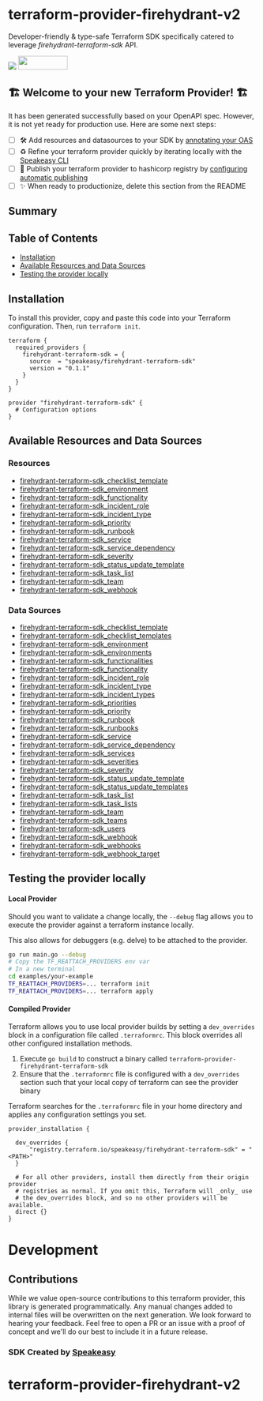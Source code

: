 # terraform-provider-firehydrant-v2

Developer-friendly & type-safe Terraform SDK specifically catered to leverage *firehydrant-terraform-sdk* API.

<div align="left">
    <a href="https://www.speakeasy.com/?utm_source=firehydrant-terraform-sdk&utm_campaign=terraform"><img src="https://custom-icon-badges.demolab.com/badge/-Built%20By%20Speakeasy-212015?style=for-the-badge&logoColor=FBE331&logo=speakeasy&labelColor=545454" /></a>
    <a href="https://opensource.org/licenses/MIT">
        <img src="https://img.shields.io/badge/License-MIT-blue.svg" style="width: 100px; height: 28px;" />
    </a>
</div>


## 🏗 **Welcome to your new Terraform Provider!** 🏗

It has been generated successfully based on your OpenAPI spec. However, it is not yet ready for production use. Here are some next steps:
- [ ] 🛠 Add resources and datasources to your SDK by [annotating your OAS](https://www.speakeasy.com/docs/customize-terraform/terraform-extensions#map-api-entities-to-terraform-resources)
- [ ] ♻️ Refine your terraform provider quickly by iterating locally with the [Speakeasy CLI](https://github.com/speakeasy-api/speakeasy)
- [ ] 🎁 Publish your terraform provider to hashicorp registry by [configuring automatic publishing](https://www.speakeasy.com/docs/terraform-publishing)
- [ ] ✨ When ready to productionize, delete this section from the README

<!-- Start Summary [summary] -->
## Summary


<!-- End Summary [summary] -->

<!-- Start Table of Contents [toc] -->
## Table of Contents

* [Installation](#installation)
* [Available Resources and Data Sources](#available-resources-and-data-sources)
* [Testing the provider locally](#testing-the-provider-locally)
<!-- End Table of Contents [toc] -->

<!-- Start Installation [installation] -->
## Installation

To install this provider, copy and paste this code into your Terraform configuration. Then, run `terraform init`.

```hcl
terraform {
  required_providers {
    firehydrant-terraform-sdk = {
      source  = "speakeasy/firehydrant-terraform-sdk"
      version = "0.1.1"
    }
  }
}

provider "firehydrant-terraform-sdk" {
  # Configuration options
}
```
<!-- End Installation [installation] -->

<!-- Start Available Resources and Data Sources [operations] -->
## Available Resources and Data Sources

### Resources

* [firehydrant-terraform-sdk_checklist_template](docs/resources/checklist_template.md)
* [firehydrant-terraform-sdk_environment](docs/resources/environment.md)
* [firehydrant-terraform-sdk_functionality](docs/resources/functionality.md)
* [firehydrant-terraform-sdk_incident_role](docs/resources/incident_role.md)
* [firehydrant-terraform-sdk_incident_type](docs/resources/incident_type.md)
* [firehydrant-terraform-sdk_priority](docs/resources/priority.md)
* [firehydrant-terraform-sdk_runbook](docs/resources/runbook.md)
* [firehydrant-terraform-sdk_service](docs/resources/service.md)
* [firehydrant-terraform-sdk_service_dependency](docs/resources/service_dependency.md)
* [firehydrant-terraform-sdk_severity](docs/resources/severity.md)
* [firehydrant-terraform-sdk_status_update_template](docs/resources/status_update_template.md)
* [firehydrant-terraform-sdk_task_list](docs/resources/task_list.md)
* [firehydrant-terraform-sdk_team](docs/resources/team.md)
* [firehydrant-terraform-sdk_webhook](docs/resources/webhook.md)
### Data Sources

* [firehydrant-terraform-sdk_checklist_template](docs/data-sources/checklist_template.md)
* [firehydrant-terraform-sdk_checklist_templates](docs/data-sources/checklist_templates.md)
* [firehydrant-terraform-sdk_environment](docs/data-sources/environment.md)
* [firehydrant-terraform-sdk_environments](docs/data-sources/environments.md)
* [firehydrant-terraform-sdk_functionalities](docs/data-sources/functionalities.md)
* [firehydrant-terraform-sdk_functionality](docs/data-sources/functionality.md)
* [firehydrant-terraform-sdk_incident_role](docs/data-sources/incident_role.md)
* [firehydrant-terraform-sdk_incident_type](docs/data-sources/incident_type.md)
* [firehydrant-terraform-sdk_incident_types](docs/data-sources/incident_types.md)
* [firehydrant-terraform-sdk_priorities](docs/data-sources/priorities.md)
* [firehydrant-terraform-sdk_priority](docs/data-sources/priority.md)
* [firehydrant-terraform-sdk_runbook](docs/data-sources/runbook.md)
* [firehydrant-terraform-sdk_runbooks](docs/data-sources/runbooks.md)
* [firehydrant-terraform-sdk_service](docs/data-sources/service.md)
* [firehydrant-terraform-sdk_service_dependency](docs/data-sources/service_dependency.md)
* [firehydrant-terraform-sdk_services](docs/data-sources/services.md)
* [firehydrant-terraform-sdk_severities](docs/data-sources/severities.md)
* [firehydrant-terraform-sdk_severity](docs/data-sources/severity.md)
* [firehydrant-terraform-sdk_status_update_template](docs/data-sources/status_update_template.md)
* [firehydrant-terraform-sdk_status_update_templates](docs/data-sources/status_update_templates.md)
* [firehydrant-terraform-sdk_task_list](docs/data-sources/task_list.md)
* [firehydrant-terraform-sdk_task_lists](docs/data-sources/task_lists.md)
* [firehydrant-terraform-sdk_team](docs/data-sources/team.md)
* [firehydrant-terraform-sdk_teams](docs/data-sources/teams.md)
* [firehydrant-terraform-sdk_users](docs/data-sources/users.md)
* [firehydrant-terraform-sdk_webhook](docs/data-sources/webhook.md)
* [firehydrant-terraform-sdk_webhooks](docs/data-sources/webhooks.md)
* [firehydrant-terraform-sdk_webhook_target](docs/data-sources/webhook_target.md)
<!-- End Available Resources and Data Sources [operations] -->

<!-- Start Testing the provider locally [usage] -->
## Testing the provider locally

#### Local Provider

Should you want to validate a change locally, the `--debug` flag allows you to execute the provider against a terraform instance locally.

This also allows for debuggers (e.g. delve) to be attached to the provider.

```sh
go run main.go --debug
# Copy the TF_REATTACH_PROVIDERS env var
# In a new terminal
cd examples/your-example
TF_REATTACH_PROVIDERS=... terraform init
TF_REATTACH_PROVIDERS=... terraform apply
```

#### Compiled Provider

Terraform allows you to use local provider builds by setting a `dev_overrides` block in a configuration file called `.terraformrc`. This block overrides all other configured installation methods.

1. Execute `go build` to construct a binary called `terraform-provider-firehydrant-terraform-sdk`
2. Ensure that the `.terraformrc` file is configured with a `dev_overrides` section such that your local copy of terraform can see the provider binary

Terraform searches for the `.terraformrc` file in your home directory and applies any configuration settings you set.

```
provider_installation {

  dev_overrides {
      "registry.terraform.io/speakeasy/firehydrant-terraform-sdk" = "<PATH>"
  }

  # For all other providers, install them directly from their origin provider
  # registries as normal. If you omit this, Terraform will _only_ use
  # the dev_overrides block, and so no other providers will be available.
  direct {}
}
```
<!-- End Testing the provider locally [usage] -->

<!-- Placeholder for Future Speakeasy SDK Sections -->

# Development

## Contributions

While we value open-source contributions to this terraform provider, this library is generated programmatically. Any manual changes added to internal files will be overwritten on the next generation.
We look forward to hearing your feedback. Feel free to open a PR or an issue with a proof of concept and we'll do our best to include it in a future release. 

### SDK Created by [Speakeasy](https://www.speakeasy.com/?utm_source=firehydrant-terraform-sdk&utm_campaign=terraform)
# terraform-provider-firehydrant-v2
